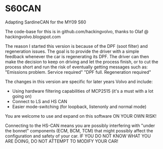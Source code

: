 # S60CAN
Adapting SardineCAN for the MY09 S60

The code-base for this is in github.com/hackingvolvo, thanks to Olaf @ hackingvolvo.blogspot.com

The reason I started this version is because of the DPF (soot filter) and regeneration issues. The goal is to provide the driver with a simple feedback whenever the car is regenerating its DPF. The driver can then make the decision to keep on driving and let the process finish, or to cut the process short and run the risk of eventually getting messages such as:
"Emissions problem. Service required"
"DPF full. Regeneration required"

The changes in this version are specific for later years Volvo and include:

* Using hardware filtering capabilities of MCP2515 (it's a must with a lot going on)
* Connect to LS and HS CAN 
* Easier mode-switching (for loopback, listenonly and normal mode)

You are welcome to use and expand on this software ON YOUR OWN RISK!

Connecting to the HS-CAN means you are possibly interfering with "under the bonnet" components (ECM, BCM, TCM) that might possibly affect the configuration and safety of your car.
IF YOU DO NOT KNOW WHAT YOU ARE DOING, DO NOT ATTEMPT TO MODIFY YOUR CAR!
